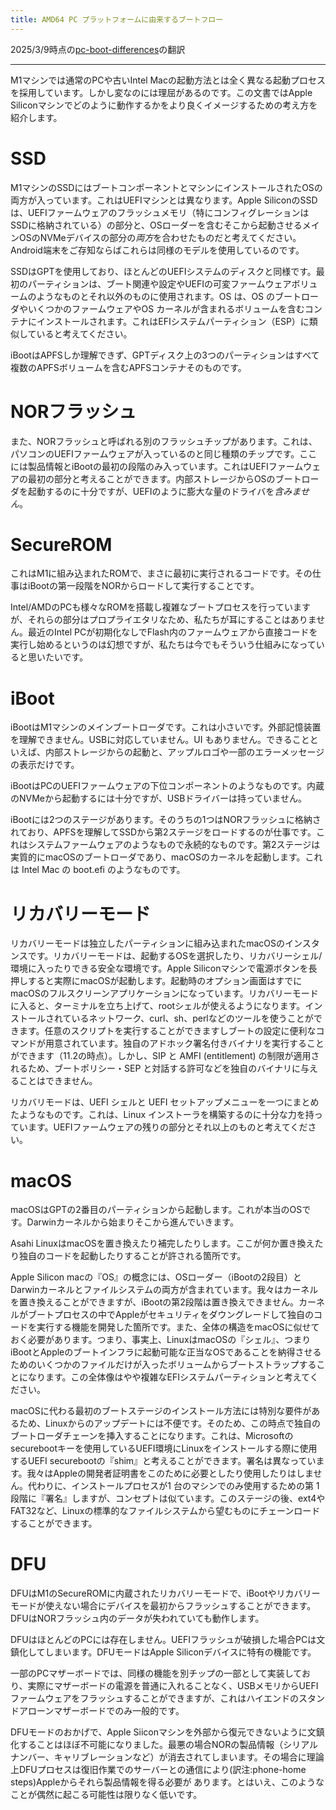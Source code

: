 ```yaml
---
title: AMD64 PC プラットフォームに由来するブートフロー
---
```


2025/3/9時点の[pc-boot-differences](https://github.com/AsahiLinux/docs/blob/main/docs/platform/pc-boot-differences.md)の翻訳

---
M1マシンでは通常のPCや古いIntel Macの起動方法とは全く異なる起動プロセスを採用しています。しかし変なのには理屈があるのです。この文書ではApple Siliconマシンでどのように動作するかをより良くイメージするための考え方を紹介します。

# SSD

M1マシンのSSDにはブートコンポーネントとマシンにインストールされたOSの両方が入っています。これはUEFIマシンとは異なります。Apple SiliconのSSDは、UEFIファームウェアのフラッシュメモリ（特にコンフィグレーションはSSDに格納されている）の部分と、OSローダーを含むそこから起動させるメインOSのNVMeデバイスの部分の*両方*を合わせたものだと考えてください。Android端末をご存知ならばこれらは同様のモデルを使用しているのです。

SSDはGPTを使用しており、ほとんどのUEFIシステムのディスクと同様です。最初のパーティションは、ブート関連や設定やUEFIの可変ファームウェアボリュームのようなものとそれ以外のものに使用されます。OS は、OS のブートローダやいくつかのファームウェアやOS カーネルが含まれるボリュームを含むコンテナにインストールされます。これはEFIシステムパーティション（ESP）に類似していると考えてください。

iBootはAPFSしか理解できず、GPTディスク上の3つのパーティションはすべて複数のAPFSボリュームを含むAPFSコンテナそのものです。

# NORフラッシュ

また、NORフラッシュと呼ばれる別のフラッシュチップがあります。これは、パソコンのUEFIファームウェアが入っているのと同じ種類のチップです。ここには製品情報とiBootの最初の段階のみ入っています。これはUEFIファームウェアの最初の部分と考えることができます。内部ストレージからOSのブートローダを起動するのに十分ですが、UEFIのように膨大な量のドライバを*含みません*。

# SecureROM

これはM1に組み込まれたROMで、まさに最初に実行されるコードです。その仕事はiBootの第一段階をNORからロードして実行することです。

Intel/AMDのPCも様々なROMを搭載し複雑なブートプロセスを行っていますが、それらの部分はプロプライエタリなため、私たちが耳にすることはありません。最近のIntel PCが初期化なしでFlash内のファームウェアから直接コードを実行し始めるというのは幻想ですが、私たちは今でもそういう仕組みになっていると思いたいです。

# iBoot

iBootはM1マシンのメインブートローダです。これは小さいです。外部記憶装置を理解できません。USBに対応していません。UI もありません。できることといえば、内部ストレージからの起動と、アップルロゴや一部のエラーメッセージの表示だけです。

iBootはPCのUEFIファームウェアの下位コンポーネントのようなものです。内蔵のNVMeから起動するには十分ですが、USBドライバーは持っていません。

iBootには2つのステージがあります。そのうちの1つはNORフラッシュに格納されており、APFSを理解してSSDから第2ステージをロードするのが仕事です。これはシステムファームウェアのようなもので永続的なものです。第2ステージは実質的にmacOSのブートローダであり、macOSのカーネルを起動します。これは Intel Mac の boot.efi のようなものです。

# リカバリーモード

リカバリーモードは独立したパーティションに組み込まれたmacOSのインスタンスです。リカバリーモードは、起動するOSを選択したり、リカバリーシェル/環境に入ったりできる安全な環境です。Apple Siliconマシンで電源ボタンを長押しすると実際にmacOSが起動します。起動時のオプション画面はすでにmacOSのフルスクリーンアプリケーションになっています。リカバリーモードに入ると、ターミナルを立ち上げて、rootシェルが使えるようになります。インストールされているネットワーク、curl、sh、perlなどのツールを使うことができます。任意のスクリプトを実行することができますしブートの設定に便利なコマンドが用意されています。独自のアドホック署名付きバイナリを実行することができます（11.2の時点）。しかし、SIP と AMFI (entitlement) の制限が適用されるため、ブートポリシー・SEP と対話する許可などを独自のバイナリに与えることはできません。

リカバリモードは、UEFI シェルと UEFI セットアップメニューを一つにまとめたようなものです。これは、Linux インストーラを構築するのに十分な力を持っています。UEFIファームウェアの残りの部分とそれ以上のものと考えてください。

# macOS

macOSはGPTの2番目のパーティションから起動します。これが本当のOSです。Darwinカーネルから始まりそこから進んでいきます。

Asahi LinuxはmacOSを置き換えたり補完したりします。ここが何か置き換えたり独自のコードを起動したりすることが許される箇所です。

Apple Silicon macの『OS』の概念には、OSローダー（iBootの2段目）とDarwinカーネルとファイルシステムの両方が含まれています。我々はカーネルを置き換えることができますが、iBootの第2段階は置き換えできません。カーネルがブートプロセスの中でAppleがセキュリティをダウングレードして独自のコードを実行する機能を開発した箇所です。また、全体の構造をmacOSに似せておく必要があります。つまり、事実上、LinuxはmacOSの『シェル』、つまりiBootとAppleのブートインフラに起動可能な正当なOSであることを納得させるためのいくつかのファイルだけが入ったボリュームからブートストラップすることになります。この全体像はやや複雑なEFIシステムパーティションと考えてください。

macOSに代わる最初のブートステージのインストール方法には特別な要件があるため、Linuxからのアップデートには不便です。そのため、この時点で独自のブートローダチェーンを挿入することになります。これは、Microsoftのsecurebootキーを使用しているUEFI環境にLinuxをインストールする際に使用するUEFI securebootの『shim』と考えることができます。署名は異なっています。我々はAppleの開発者証明書をこのために必要としたり使用したりはしません。代わりに、インストールプロセスが1 台のマシンでのみ使用するための第 1 段階に『署名』しますが、コンセプトは似ています。このステージの後、ext4やFAT32など、Linuxの標準的なファイルシステムから望むものにチェーンロードすることができます。

# DFU

DFUはM1のSecureROMに内蔵されたリカバリーモードで、iBootやリカバリーモードが使えない場合にデバイスを最初からフラッシュすることができます。DFUはNORフラッシュ内のデータが失われていても動作します。

DFUはほとんどのPCには存在しません。UEFIフラッシュが破損した場合PCは文鎮化してしまいます。DFUモードはApple Siliconデバイスに特有の機能です。

一部のPCマザーボードでは、同様の機能を別チップの一部として実装しており、実際にマザーボードの電源を普通に入れることなく、USBメモリからUEFIファームウェアをフラッシュすることができますが、これはハイエンドのスタンドアローンマザーボードでのみ一般的です。

DFUモードのおかげで、Apple Siiconマシンを外部から復元できないように文鎮化することはほぼ不可能になりました。最悪の場合NORの製品情報（シリアルナンバー、キャリブレーションなど）が消去されてしまいます。その場合に理論上DFUプロセスは復旧作業でのサーバーとの通信により(訳注:phone-home steps)Appleからそれら製品情報を得る必要が
あります。とはいえ、このようなことが偶然に起こる可能性は限りなく低いです。
